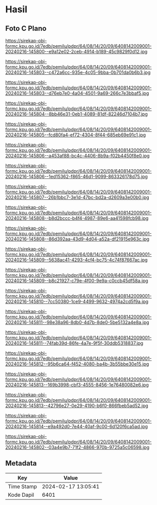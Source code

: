 # Hasil

## Foto C Plano

https://sirekap-obj-formc.kpu.go.id/7edb/pemilu/pdpr/64/08/14/20/09/6408142009001-20240216-145800--e9a12e02-2ceb-4914-b189-45c9829f0d12.jpg

https://sirekap-obj-formc.kpu.go.id/7edb/pemilu/pdpr/64/08/14/20/09/6408142009001-20240216-145803--c472a6cc-935e-4c05-9bba-0b701da0b6b3.jpg

https://sirekap-obj-formc.kpu.go.id/7edb/pemilu/pdpr/64/08/14/20/09/6408142009001-20240216-145803--d76eb7e0-4a04-4501-9a69-266c7e3bbaf5.jpg

https://sirekap-obj-formc.kpu.go.id/7edb/pemilu/pdpr/64/08/14/20/09/6408142009001-20240216-145804--8bb46e31-0eb1-4089-81df-82246d7104b7.jpg

https://sirekap-obj-formc.kpu.go.id/7edb/pemilu/pdpr/64/08/14/20/09/6408142009001-20240216-145805--fcd80fa4-ef72-4304-8f44-685eb69e91c1.jpg

https://sirekap-obj-formc.kpu.go.id/7edb/pemilu/pdpr/64/08/14/20/09/6408142009001-20240216-145806--a453af88-bc4c-4406-8b9a-f02b4450f8e0.jpg

https://sirekap-obj-formc.kpu.go.id/7edb/pemilu/pdpr/64/08/14/20/09/6408142009001-20240216-145806--1ed15362-f865-46d1-9099-863326178d75.jpg

https://sirekap-obj-formc.kpu.go.id/7edb/pemilu/pdpr/64/08/14/20/09/6408142009001-20240216-145807--26b1bbc7-3e1d-47bc-bd2a-d2609a3e00b0.jpg

https://sirekap-obj-formc.kpu.go.id/7edb/pemilu/pdpr/64/08/14/20/09/6408142009001-20240216-145808--b8d2bccc-b4f4-4987-89e6-aa41598fcb98.jpg

https://sirekap-obj-formc.kpu.go.id/7edb/pemilu/pdpr/64/08/14/20/09/6408142009001-20240216-145808--86d392aa-43d9-4d04-a52a-df21915e963c.jpg

https://sirekap-obj-formc.kpu.go.id/7edb/pemilu/pdpr/64/08/14/20/09/6408142009001-20240216-145809--5638ac41-4293-4cf4-bc75-4c74f87667ac.jpg

https://sirekap-obj-formc.kpu.go.id/7edb/pemilu/pdpr/64/08/14/20/09/6408142009001-20240216-145809--b8c21927-c79e-4f00-9e9a-c0ccb45df58a.jpg

https://sirekap-obj-formc.kpu.go.id/7edb/pemilu/pdpr/64/08/14/20/09/6408142009001-20240216-145810--7cc50380-1ce9-4499-9632-4974a2cd5f9a.jpg

https://sirekap-obj-formc.kpu.go.id/7edb/pemilu/pdpr/64/08/14/20/09/6408142009001-20240216-145811--98e38a96-8db0-4d7b-8de0-5be5132a4e8a.jpg

https://sirekap-obj-formc.kpu.go.id/7edb/pemilu/pdpr/64/08/14/20/09/6408142009001-20240216-145811--74fab39d-86fe-4a7e-9f5f-30ddb5318837.jpg

https://sirekap-obj-formc.kpu.go.id/7edb/pemilu/pdpr/64/08/14/20/09/6408142009001-20240216-145812--95b6ca64-f452-4080-ba4b-3b55bbe30e15.jpg

https://sirekap-obj-formc.kpu.go.id/7edb/pemilu/pdpr/64/08/14/20/09/6408142009001-20240216-145813--169b3998-cbf3-4555-8456-1e76480082e6.jpg

https://sirekap-obj-formc.kpu.go.id/7edb/pemilu/pdpr/64/08/14/20/09/6408142009001-20240216-145813--42796e27-0e29-4190-b6f0-866fbeb5ad52.jpg

https://sirekap-obj-formc.kpu.go.id/7edb/pemilu/pdpr/64/08/14/20/09/6408142009001-20240216-145814--e9a492d0-7e44-40af-9c00-6d120f6ca5ad.jpg

https://sirekap-obj-formc.kpu.go.id/7edb/pemilu/pdpr/64/08/14/20/09/6408142009001-20240216-145802--03a4e9b7-71f2-4866-970b-9725a5c06598.jpg


## Metadata

| Key        | Value               |
| ---------- | ------------------- |
| Time Stamp | 2024-02-17 13:05:41 |
| Kode Dapil | 6401                |



